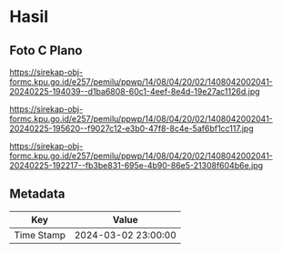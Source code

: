 # Hasil

## Foto C Plano

https://sirekap-obj-formc.kpu.go.id/e257/pemilu/ppwp/14/08/04/20/02/1408042002041-20240225-194039--d1ba6808-60c1-4eef-8e4d-19e27ac1126d.jpg

https://sirekap-obj-formc.kpu.go.id/e257/pemilu/ppwp/14/08/04/20/02/1408042002041-20240225-195620--f9027c12-e3b0-47f8-8c4e-5af6bf1cc117.jpg

https://sirekap-obj-formc.kpu.go.id/e257/pemilu/ppwp/14/08/04/20/02/1408042002041-20240225-192217--fb3be831-695e-4b90-86e5-21308f604b6e.jpg


## Metadata

| Key        | Value               |
| ---------- | ------------------- |
| Time Stamp | 2024-03-02 23:00:00 |



